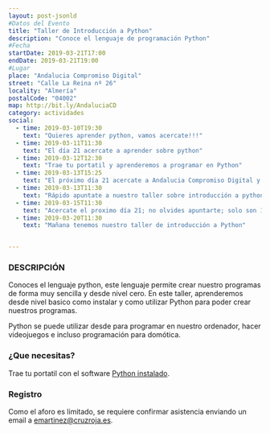 ```yaml
---
layout: post-jsonld
#Datos del Evento
title: "Taller de Introducción a Python"
description: "Conoce el lenguaje de programación Python"
#Fecha
startDate: 2019-03-21T17:00
endDate: 2019-03-21T19:00
#Lugar
place: "Andalucia Compromiso Digital"
street: "Calle La Reina nº 26"
locality: "Almería"
postalCode: "04002"
map: http://bit.ly/AndaluciaCD
category: actividades
social:
  - time: 2019-03-10T19:30
    text: "Quieres aprender python, vamos acercate!!!"
  - time: 2019-03-11T11:30
    text: "El día 21 acercate a aprender sobre python"
  - time: 2019-03-12T12:30
    text: "Trae tu portatil y aprenderemos a programar en Python"
  - time: 2019-03-13T15:25
    text: "El próximo día 21 acercate a Andalucia Compromiso Digital y aprende a programar con python"
  - time: 2019-03-13T11:30
    text: "Rápido apuntate a nuestro taller sobre introducción a python"
  - time: 2019-03-15T11:30
    text: "Acercate el proximo día 21; no olvides apuntarte; solo son 15 plazas"
  - time: 2019-03-20T11:30
    text: "Mañana tenemos nuestro taller de introducción a Python"


---
```



### DESCRIPCIÓN

Conoces el lenguaje python, este lenguaje permite crear nuestro programas de forma muy sencilla y desde nivel cero. En este taller, aprenderemos desde nivel basico como instalar y como utilizar Python para  poder crear nuestros programas.

Python se puede utilizar desde para programar en nuestro ordenador, hacer videojuegos e incluso programación para domótica.


### ¿Que necesitas?

Trae tu portatil con el software [Python instalado](https://www.python.org/downloads/).

### Registro

Como el aforo es limitado, se requiere confirmar asistencia enviando un email a emartinez@cruzroja.es.